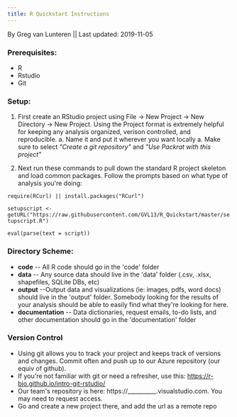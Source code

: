 ```yaml
---
title: R Quickstart Instructions
---
```


By Greg van Lunteren || Last updated: 2019-11-05

### Prerequisites:
- R
- Rstudio
- Git


### Setup:
1. First create an RStudio project using File -> New Project -> New Directory -> New Project. Using the Project format is extremely helpful for keeping any analysis organized, verison controlled, and reproducible.
    a. Name it and put it wherever you want locally
    a. Make sure to select _"Create a git repository"_ and _"Use Packrat with this project"_

2. Next run these commands to pull down the standard R project skeleton and load common packages. Follow the prompts based on what type of analysis you're doing:

` require(RCurl) || install.packages("RCurl") `

` setupscript <- getURL("https://raw.githubusercontent.com/GVL13/R_Quickstart/master/setupscript.R") `

` eval(parse(text = script)) `


### Directory Scheme:
- __code__ -- All R code should go in the 'code' folder
- __data__ -- Any source data should live in the 'data' folder (.csv, .xlsx, shapefiles, SQLite DBs, etc)
- __output__ --Output data and visualizations (ie: images, pdfs, word docs) should live in the 'output' folder. Somebody looking for the results of your analysis should be able to easily find what they're looking for here.
- __documentation__ -- Data dictionaries, request emails, to-do lists, and other documentation should go in the 'documentation' folder


### Version Control
- Using git allows you to track your project and keeps track of versions and changes. Commit often and push up to our Azure repository (our equiv of github).
- If you're not familiar with git or need a refresher, use this: https://r-bio.github.io/intro-git-rstudio/
- Our team's repository is here: https://__________.visualstudio.com. You may need to request access.
- Go and create a new project there, and add the url as a remote repo


